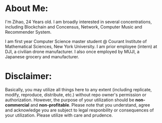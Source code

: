 # About Me:
I'm Zihao, 24 Years old.
I am broadly interested in several concentrations, including Blockchain and Concensus, Network, Computer Music and Recommender System.

I am first year Computer Science master student @ Courant Institute of Mathematical Sciences, New York University.
I am prior employee (intern) at DJI, a civilian drone manufacturer. I also once employed by MUJI, a Japanese grocery and manufacturer.


# Disclaimer:
Basically, you may utilize all things here to any extent (including replicate, modify, reproduce, distribute, etc.) without repo owner's permission or authorization. However, the purpose of your utilization should be **non-commercial** and **non-profitable**. Please note that you understand, agree and acknowledge you are subject to legal responbility or consequences of your utilization. Please utilize with care and prudence.
